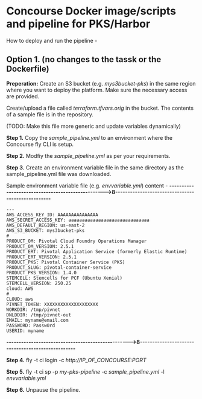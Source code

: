 # Concourse Docker image/scripts and pipeline for PKS/Harbor

How to deploy and run the pipeline - 

## **Option 1. (no changes to the tassk or the Dockerfile)**

**Preperation:** Create an S3 bucket (e.g. *mys3bucket-pks*) in the same region where you want to deploy the platform. Make sure the necessary access are provided. 

Create/upload a file called *terraform.tfvars.orig* in the bucket. The contents of a sample file is in the repository. 

(TODO: Make this file more generic and update variables dynamically) 


**Step 1.** Copy the *sample_pipeline.yml* to an environment where the Concourse fly CLI is setup. 

**Step 2.** Modfiy the *sample_pipeline.yml* as per your requirements. 

**Step 3.** Create an environment variable file in the same directory as the sample_pipeline.yml file was downloaded. 


Sample environment variable file (e.g. *envvariable.yml*) content - 
**-------------------------------------------------->8--------------------------------------------------**
```
---
AWS_ACCESS_KEY_ID: AAAAAAAAAAAAAAA
AWS_SECRET_ACCESS_KEY: aaaaaaaaaaaaaaaaaaaaaaaaaaaaaa
AWS_DEFAULT_REGION: us-east-2
AWS_S3_BUCKET: mys3bucket-pks
#
PRODUCT_OM: Pivotal Cloud Foundry Operations Manager
PRODUCT_OM_VERSION: 2.5.1
PRODUCT_ERT: Pivotal Application Service (formerly Elastic Runtime)
PRODUCT_ERT_VERSION: 2.5.1
PRODUCT_PKS: Pivotal Container Service (PKS)
PRODUCT_SLUG: pivotal-container-service
PRODUCT_PKS_VERSION: 1.4.0
STEMCELL: Stemcells for PCF (Ubuntu Xenial)
STEMCELL_VERSION: 250.25
cloud: AWS
#
CLOUD: aws
PIVNET_TOKEN: XXXXXXXXXXXXXXXXXXXX
WORKDIR: /tmp/pivnet
DNLDDIR: /tmp/pivnet-out
EMAIL: myname@email.com
PASSWORD: Passw0rd
USERID: myname
```
**-------------------------------------------------->8--------------------------------------------------**

**Step 4.** fly -t ci login -c *http://IP_OF_CONCOURSE:PORT*

**Step 5.** fly -t ci sp -p *my-pks-pipeline* -c *sample_pipeline.yml* -l *envvariable.yml*

**Step 6.** Unpause the pipeline. 
